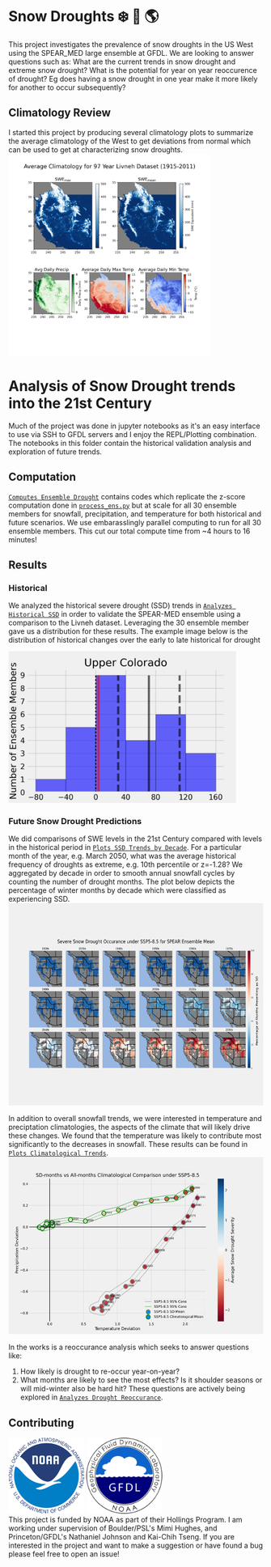# Snow Droughts :snowflake: :cactus: :earth_americas: 

This project investigates the prevalence of snow droughts in the US West using the SPEAR_MED large ensemble at GFDL. We are looking to answer questions such as: What are the current trends in snow drought and extreme snow drought? What is the potential for year on year reoccurence of drought? Eg does having a snow drought in one year make it more likely for another to occur subsequently? 

## Climatology Review

I started this project by producing several climatology plots to summarize the average climatology of the West to get deviations from normal which can be used to get at characterizing snow droughts. 
<img src="docs/assets/century_climatology_avg.png" alt="Snow Drought Climatology Summary" height="400"/>

# Analysis of Snow Drought trends into the 21st Century
Much of the project was done in jupyter notebooks as it's an easy interface to use via SSH to GFDL servers and I enjoy the REPL/Plotting combination. The notebooks in this folder contain the historical validation analysis and exploration of future trends. 
## Computation
[`Computes Ensemble Drought`](notebooks/Computes_Ensemble_Drought.ipynb) contains codes which replicate the z-score computation done in [`process_ens.py`](src/process_ens.py) but at scale for all 30 ensemble members for snowfall, precipitation, and temperature for both historical and future scenarios. We use embarasslingly parallel computing to run for all 30 ensemble members. This cut our total compute time from ~4 hours to 16 minutes!

## Results

### Historical 
We analyzed the historical severe drought (SSD) trends in [`Analyzes Historical SSD`](notebooks/Analyzes_Historical_SSD.ipynb) in order to validate the SPEAR-MED ensemble using a comparison to the Livneh dataset. Leveraging the 30 ensemble member gave us a distribution for these results. The example image below is the distribution of historical changes over the early to late historical for drought

<img src="docs/assets/UC_SD.png" alt="Colorado Historical SSD Distribution" height="300"/>

### Future Snow Drought Predictions
We did comparisons of SWE levels in the 21st Century compared with levels in the historical period in [`Plots SSD Trends by Decade`](notebooks/Plots_SSD_Trends_by_Decade.ipynb). For a particular month of the year, e.g. March 2050, what was the average historical frequency of droughts as extreme, e.g. 10th percentile or z=-1.28? We aggregated by decade in order to smooth annual snowfall cycles by counting the number of drought months. The plot below depicts the percentage of winter months by decade which were classified as experiencing SSD.
<img src="docs/assets/decadal_maps_ssp585.png" alt="Snow Drought Climatology Summary" height="400"/>

In addition to overall snowfall trends, we were interested in temperature and preciptation climatologies, the aspects of the climate that will likely drive these changes. We found that the temperature was likely to contribute most significantly to the decreases in snowfall. These results can be found in [`Plots Climatological Trends`](notebooks/Plots_Climatological_Trends.ipynb).
<img src="docs/assets/cone_climatology_ssp585.png" alt="Snow Drought Climatology Summary" height="350"/>

In the works is a reoccurance analysis which seeks to answer questions like:
1. How likely is drought to re-occur year-on-year?
2. What months are likely to see the most effects? Is it shoulder seasons or will mid-winter also be hard hit?
These questions are actively being explored in [`Analyzes Drought Reoccurance`](notebooks/Analyzes_Drought_Reoccurrence.ipynb).

## Contributing
<img src="docs/assets/NOAA_LOGO.png" height ="150"> <img src="docs/assets/GFDL_LOGO.png" height="150"/> <br />
This project is funded by NOAA as part of their Hollings Program. I am working under supervision of Boulder/PSL's Mimi Hughes, and Princeton/GFDL's Nathaniel Johnson and Kai-Chih Tseng. If you are interested in the project and want to make a suggestion or have found a bug please feel free to open an issue! 